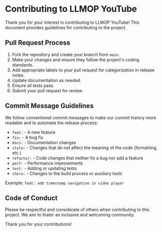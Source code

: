 # Contributing to LLMOP YouTube

Thank you for your interest in contributing to LLMOP YouTube! This document provides guidelines for contributing to the project.

## Pull Request Process

1. Fork the repository and create your branch from `main`.
2. Make your changes and ensure they follow the project's coding standards.
3. Add appropriate labels to your pull request for categorization in release notes.
4. Update documentation as needed.
5. Ensure all tests pass.
6. Submit your pull request for review.

## Commit Message Guidelines

We follow conventional commit messages to make our commit history more readable and to automate the release process:

- `feat:` - A new feature
- `fix:` - A bug fix
- `docs:` - Documentation changes
- `style:` - Changes that do not affect the meaning of the code (formatting, etc.)
- `refactor:` - Code changes that neither fix a bug nor add a feature
- `perf:` - Performance improvements
- `test:` - Adding or updating tests
- `chore:` - Changes to the build process or auxiliary tools

Example: `feat: add timestamp navigation in video player`

## Code of Conduct

Please be respectful and considerate of others when contributing to this project. We aim to foster an inclusive and welcoming community.

Thank you for your contributions!
